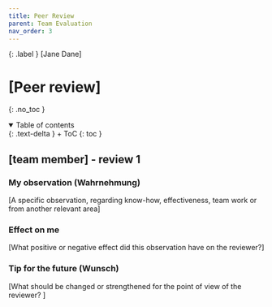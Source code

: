 ```yaml
---
title: Peer Review
parent: Team Evaluation
nav_order: 3
---
```


{: .label }
[Jane Dane]

# [Peer review]
{: .no_toc }

<details open markdown="block">
{: .text-delta }
<summary>Table of contents</summary>
+ ToC
{: toc }
</details>

## [team member] - review 1

### My observation (Wahrnehmung)

[A specific observation, regarding know-how, effectiveness, team work or from another relevant area]

### Effect on me

[What positive or negative effect did this observation have on the reviewer?]

### Tip for the future (Wunsch)

[What should be changed or strengthened for the point of view of the reviewer? ]

